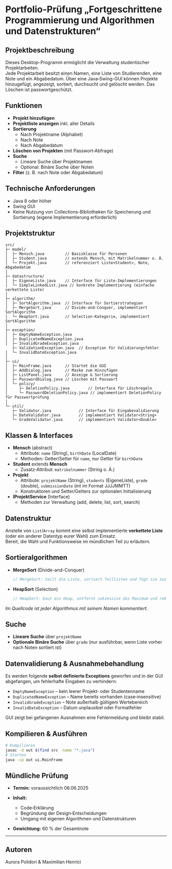 # Portfolio-Prüfung „Fortgeschrittene Programmierung und Algorithmen und Datenstrukturen“

## Projektbeschreibung
Dieses Desktop-Programm ermöglicht die Verwaltung studentischer Projektarbeiten.  
Jede Projektarbeit besitzt einen Namen, eine Liste von Studierenden, eine Note und ein Abgabedatum. Über eine Java‐Swing-GUI können Projekte hinzugefügt, angezeigt, sortiert, durchsucht und gelöscht werden. Das Löschen ist passwortgeschützt.

## Funktionen
- **Projekt hinzufügen**
- **Projektliste anzeigen** inkl. aller Details
- **Sortierung**
    - Nach Projektname (Alphabet)
    - Nach Note
    - Nach Abgabedatum
- **Löschen von Projekten** (mit Passwort‐Abfrage)
- **Suche**
    - Lineare Suche über Projektnamen
    - Optional: Binäre Suche über Noten
- **Filter** (z. B. nach Note oder Abgabedatum)

## Technische Anforderungen
- Java 8 oder höher
- Swing GUI
- Keine Nutzung von Collections-Bibliotheken für Speicherung und Sortierung (eigene Implementierung erforderlich)

## Projektstruktur
```plaintext
src/
├─ model/
│  ├─ Mensch.java         // Basisklasse für Personen
│  ├─ Student.java        // extends Mensch, mit Matrikelnummer o. Ä.
│  └─ Projekt.java        // referenziert Liste<Student>, Note, Abgabedatum
│
├─ datastructure/
│  ├─ EigeneListe.java    // Interface für Liste-Implementierungen
│  └─ SimpleLinkedList.java // konkrete Implementierung (einfache verkettete Liste)
│
├─ algorithm/
│  ├─ SortAlgorithm.java  // Interface für Sortierstrategien
│  ├─ MergeSort.java      // Divide-and‐Conquer, implementiert SortAlgorithm
│  └─ HeapSort.java       // Selection‐Kategorie, implementiert SortAlgorithm
│
├─ exception/
│  ├─ EmptyNameException.java
│  ├─ DuplicatedNameException.java
│  ├─ InvalidGradeException.java
   ├─ ValidationException.java  // Exception für Validierungsfehler
│  └─ InvalidDateException.java
│
├─ ui/
│  ├─ MainFrame.java      // Startet die GUI
│  ├─ AddDialog.java      // Maske zum Hinzufügen
│  ├─ ListPanel.java      // Anzeige & Sortierung
│  ├─ PasswordDialog.java // Löschen mit Passwort
│  └─ policy/
│     ├─ DeletionPolicy.java        // Interface für Löschregeln
│     └─ PasswordDeletionPolicy.java // implementiert DeletionPolicy für Passwortprüfung
│
└─ util/
   ├─ Validator.java            // Interface für Eingabevalidierung
   ├─ DateValidator.java        // implementiert Validator<String>
   └─ GradeValidator.java       // implementiert Validator<Double>
````

## Klassen & Interfaces
- **Mensch** (abstract)
    - Attribute: `name` (String), `birthDate` (LocalDate)
    - Methoden: Getter/Setter für `name`, nur Getter für `birthDate`
- **Student** extends **Mensch**
    - Zusatz‐Attribut: `matrikelnummer` (String o. Ä.)
- **Projekt**
    - Attribute: `projektName` (String), `students` (EigeneListe<Student>), `grade` (double), `submissionDate` (int im Format JJJJMMTT)
    - Konstruktoren und Setter/Getters zur optionalen Initialisierung
- **IProjektService** (Interface)
    - Methoden zur Verwaltung (add, delete, list, sort, search)

## Datenstruktur
Anstelle von `List`/`Array` kommt eine selbst implementierte **verkettete Liste** (oder ein anderer Datentyp eurer Wahl) zum Einsatz.  
Bereit, die Wahl und Funktionsweise im mündlichen Teil zu erläutern.

## Sortieralgorithmen
- **MergeSort** (Divide-and-Conquer)
  ```java
  // MergeSort: teilt die Liste, sortiert Teillisten und fügt sie zusammen


* **HeapSort** (Selection)

  ```java
  // HeapSort: baut ein Heap, entfernt sukzessive das Maximum und rekonstruiert das Heap
  ```

*Im Quellcode ist jeder Algorithmus mit seinem Namen kommentiert.*

## Suche

* **Lineare Suche** über `projektName`
* **Optionale Binäre Suche** über `grade` (nur ausführbar, wenn Liste vorher nach Noten sortiert ist)

## Datenvalidierung & Ausnahmebehandlung

Es werden folgende **selbst definierte Exceptions** geworfen und in der GUI abgefangen, um fehlerhafte Eingaben zu verhindern:

* `EmptyNameException` – kein leerer Projekt‐ oder Studentenname
* `DuplicatedNameException` – Name bereits vorhanden (case‐insensitive)
* `InvalidGradeException` – Note außerhalb gültigem Wertebereich
* `InvalidDateException` – Datum unplausibel oder Formatfehler

GUI zeigt bei gefangenen Ausnahmen eine Fehlermeldung und bleibt stabil.

## Kompilieren & Ausführen

```bash
# Kompilieren
javac -d out $(find src -name "*.java")
# Starten
java -cp out ui.MainFrame
```

## Mündliche Prüfung

* **Termin:** voraussichtlich 06.06.2025
* **Inhalt:**

    * Code‐Erklärung
    * Begründung der Design‐Entscheidungen
    * Umgang mit eigenen Algorithmen und Datenstrukturen
* **Gewichtung:** 60 % der Gesamtnote
---
## Autoren
Aurora Polidori & Maximilian Henrici